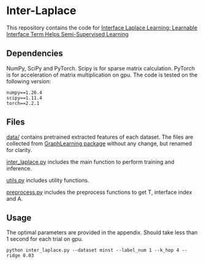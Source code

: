 # Inter-Laplace
This repository contains the code for [Interface Laplace Learning: Learnable Interface Term Helps Semi-Supervised Learning](https://arxiv.org/abs/2408.05419)

## Dependencies
NumPy, SciPy and PyTorch. Scipy is for sparse matrix calculation. PyTorch is for acceleration of matrix multiplication on gpu.
The code is tested on the following version:
```
numpy==1.26.4
scipy==1.11.4
torch==2.2.1
```

## Files
[data/](data/) contains pretrained extracted features of each dataset. The files are collected from [GraphLearning package](https://github.com/jwcalder/GraphLearning/tree/master/kNNData) without any change, but renamed for clarity.

[inter_laplace.py](inter_laplace.py) includes the main function to perform training and inference.

[utils.py](utils.py) includes utility functions.

[preprocess.py](preprocess.py) includes the preprocess functions to get T, interface index and A.

## Usage
The optimal parameters are provided in the appendix. Should take less than 1 second for each trial on gpu.
```
python inter_laplace.py --dataset minst --label_num 1 --k_hop 4 --ridge 0.03
```


